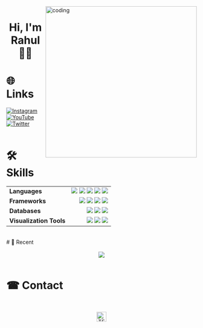 <img align="right" alt="coding" width="400" src="https://user-images.githubusercontent.com/74038190/225813708-98b745f2-7d22-48cf-9150-083f1b00d6c9.gif">

 <h1 align="center">Hi, I'm Rahul 👋🏻</h1>

# 🌐 Links
[![Instagram](https://img.shields.io/badge/Instagram-%23d62976%20?style=flat&logo=Instagram&color=white
)](https://www.instagram.com/)
[![YouTube](https://img.shields.io/badge/You%20Tube-%23CD201F?style=flat&logo=YouTube&logoColor=red&labelColor=%23F3E7D3
)](https://youtube.com/Codewth_R)
[![Twitter](https://img.shields.io/badge/Twitter-%231DA1F2?style=flat&logo=twitter&logoColor=white
)](https://twitter.com/Codewthr)
<br>
<br>
# 🛠 Skills
<div align="center">
<table style="border: none; width: 100%;">
    <tr style="border: none;">
        <td style="border: none;"><b>Languages</b></td>
        <td align="right" style="border: none;">
          <img src="https://img.shields.io/badge/Python-%233776ab?style=flat&logo=Python&logoColor=green">
          <img src="https://img.shields.io/badge/HTML%20-whiteblack?style=flat&logoColor=blue">
          <img src="https://img.shields.io/badge/R%20Programing-%238f00ff?style=flat&logo=R&logoColor=white">
          <img src="https://img.shields.io/badge/C%2B%2B%20-black?style=flat&logo=c%2B%2B&logoColor=blue">
          <img src="https://img.shields.io/badge/C%20-white?style=flat&logo=c">
        </td>
    </tr>
    <tr style="border: none;">
        <td style="border: none;"><b>Frameworks</b></td>
        <td align="right" style="border: none;">
            <img src="https://img.shields.io/badge/TensorFlow-%23ffb800?style=flat&logo=TensorFlow&logoColor=white">
            <img src="https://img.shields.io/badge/NumPy-yellow?style=flat&logo=numpy&logoColor=red">
            <img src="https://img.shields.io/badge/Pandas-%23ff006d?style=flat&logo=Pandas&logoColor=white">
            <img src="https://img.shields.io/badge/OpenCv-%238f00ff?style=flat&logo=OpenCv&logoColor=white">
        </td>
    </tr>
    <tr style="border: none;">
        <td style="border: none;"><b>Databases</b></td>
        <td align="right" style="border: none;">
            <img src="https://img.shields.io/badge/MySQL-informational?style=flat&logo=mysql&logoColor=white&color=00758F&labelColor=00618A">
          <img src="https://img.shields.io/badge/Apache%20-%23a42623?style=flat&logo=apache&logoColor=white">
          <img src="https://img.shields.io/badge/MongoDB-%23ffff00?style=flat&logo=MongoDb&logoColor=red">
        </td>
    </tr>
    <tr style="border: none;">
        <td style="border: none;"><b>Visualization Tools</b></td>
      <td align="right" style="border: none;">
        <img src="https://img.shields.io/badge/MS%20Office-orange?style=flat&logo=Microsoft">
      <img src="https://img.shields.io/badge/Power%20Bi%20-yellow?style=flat&logo=powerbi">     
         <img src="https://img.shields.io/badge/Tableau-white?style=flat&logo=Tableau&logoColor=darkred">
        </td>
    </tr>
</table>

</div>

<br>
# 🎼 Recent 
<br>
<div align="center">
<br>
<img src="https://apple-music-cards.vercel.app/?" align="center">
</a>
</div>

<br>

# ☎ Contact 
<br>
<div align="center">
<br>
 <a href="mailto:rahul.msc.mdu@gmail.com" target="_blank">
 <img alt="TF" height="26px" src="https://img.shields.io/badge/Email-informational?style=flat&logo=apple&logoColor=black&color=fff&labelColor=blue"/>
</div>


